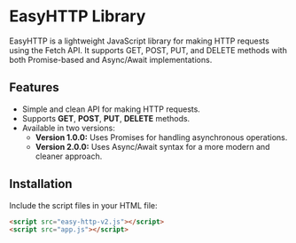 # EasyHTTP Library

EasyHTTP is a lightweight JavaScript library for making HTTP requests using the Fetch API. It supports GET, POST, PUT, and DELETE methods with both Promise-based and Async/Await implementations.

## Features
- Simple and clean API for making HTTP requests.
- Supports **GET**, **POST**, **PUT**, **DELETE** methods.
- Available in two versions:
  - **Version 1.0.0:** Uses Promises for handling asynchronous operations.
  - **Version 2.0.0:** Uses Async/Await syntax for a more modern and cleaner approach.

## Installation
Include the script files in your HTML file:
```html
<script src="easy-http-v2.js"></script>
<script src="app.js"></script>
